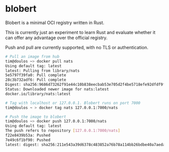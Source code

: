 blobert
=======

Blobert is a minimal OCI registry written in Rust.

This is currently just an experiment to learn Rust and evaluate whether it can
offer any advantage over the official registry.

Push and pull are currently supported, with no TLS or authentication.

```bash
# Pull an image from hub
tim@doulos ~> docker pull nats
Using default tag: latest
latest: Pulling from library/nats
5e5797f39fa0: Pull complete
28c3b732adf6: Pull complete
Digest: sha256:9686d73262f91e44c10b838eecbab53e705d2f4be5718efe92dfdf9f86f4e786
Status: Downloaded newer image for nats:latest
docker.io/library/nats:latest

# Tag with localhost or 127.0.0.1. Blobert runs on port 7000
tim@doulos ~ > docker tag nats 127.0.0.1:7000/nats

# Push the image to blobert
tim@doulos ~> docker push 127.0.0.1:7000/nats
Using default tag: latest
The push refers to repository [127.0.0.1:7000/nats]
f22e8439b53a: Pushed
7e49c6f1bf90: Pushed
latest: digest: sha256:211e543a39d6378c483852a76b78a114bb26bdbe40a7aeda3daae61c62cbcf59 size: 715
```
